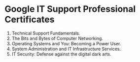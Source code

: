 # Google IT Support Professional Certificates

1. Technical Support Fundamentals.
2. The Bits and Bytes of Computer Networking.
3. Operating Systems and You: Becoming a Power User.
4. System Administration and IT Infrastructure Services.
5. IT Security: Defense against the digital dark arts.
